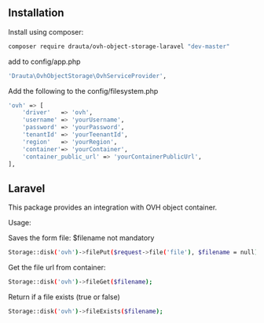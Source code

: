 Installation
------------

Install using composer:

```bash
composer require drauta/ovh-object-storage-laravel "dev-master"
```

add to config/app.php

```bash
'Drauta\OvhObjectStorage\OvhServiceProvider',
```

Add the following to the config/filesystem.php
```bash
'ovh' => [
	'driver'   => 'ovh',
	'username' => 'yourUsername',
	'password' => 'yourPassword',	  
	'tenantId' => 'yourTeenantId',
	'region'   => 'yourRegion',
	'container'=> 'yourContainer',
	'container_public_url' => 'yourContainerPublicUrl',
],
```
Laravel
-------
This package provides an integration with OVH object container. 

Usage:

Saves the form file: 
$filename not mandatory

```bash
Storage::disk('ovh')->filePut($request->file('file'), $filename = null);
```
Get the file url from container:

```bash
Storage::disk('ovh')->fileGet($filename);
```

Return if a file exists (true or false)
```bash
Storage::disk('ovh')->fileExists($filename);
```
